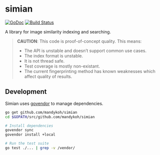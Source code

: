 # simian

[![GoDoc](https://godoc.org/github.com/mandykoh/simian?status.svg)](https://godoc.org/github.com/mandykoh/simian)
[![Build Status](https://travis-ci.org/mandykoh/simian.svg?branch=master)](https://travis-ci.org/mandykoh/simian)

A library for image similarity indexing and searching.

> **CAUTION**: This code is proof-of-concept quality. This means:
>
>  * The API is unstable and doesn’t support common use cases.
>  * The index format is unstable.
>  * It is not thread safe.
>  * Test coverage is mostly non-existant.
>  * The current fingerprinting method has known weaknesses which affect quality of results.

Development
-----------

Simian uses [govendor][govendor] to manage dependencies.

```bash
go get github.com/mandykoh/simian
cd $GOPATH/src/github.com/mandykoh/simian

# Install dependencies
govendor sync
govendor install +local

# Run the test suite
go test ./... | grep -v /vendor/
```

  [govendor]: https://github.com/kardianos/govendor
